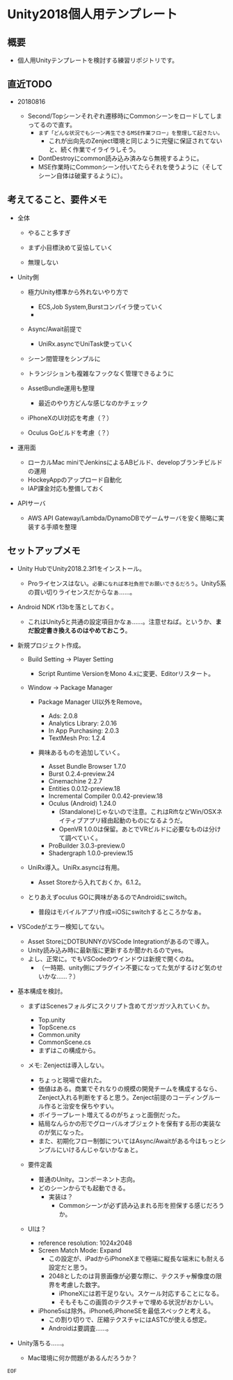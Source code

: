 # Unity2018個人用テンプレート

## 概要

- 個人用Unityテンプレートを検討する練習リポジトリです。


## 直近TODO

- 20180816

	- Second/Topシーンそれぞれ遷移時にCommonシーンをロードしてしまってるので直す。
		- `まず「どんな状況でもシーン再生できるMSE作業フロー」を整理して起きたい。`
			- これが出向先のZenject環境と同じように完璧に保証されてないと、続く作業でイライラしそう。
		- DontDestroyにcommon読み込み済みなら無視するように。
		- MSE作業時にCommonシーン付いてたらそれを使うように（そしてシーン自体は破棄するように）。

## 考えてること、要件メモ

- 全体

	- やること多すぎ

	- まず小目標決めて妥協していく

	- 無理しない


- Unity側

	- 極力Unity標準から外れないやり方で
		- ECS,Job System,Burstコンパイラ使っていく
		- 

	- Async/Await前提で
		- UniRx.asyncでUniTask使っていく

	- シーン間管理をシンプルに

	- トランジションも複雑なフックなく管理できるように

	- AssetBundle運用も整理
		- 最近のやり方どんな感じなのかチェック

	- iPhoneXのUI対応を考慮（？）

	- Oculus Goビルドを考慮（？）

- 運用面

	- ローカルMac miniでJenkinsによるABビルド、developブランチビルドの運用
	- HockeyAppのアップロード自動化
	- IAP課金対応も整備しておく

- APIサーバ
	- AWS API Gateway/Lambda/DynamoDBでゲームサーバを安く簡略に実装する手順を整理


## セットアップメモ

- Unity HubでUnity2018.2.3f1をインストール。
	- Proライセンスはない。`必要になれば本社負担でお願いできるだろう`。Unity5系の買い切りライセンスだからなぁ……。

- Android NDK r13bを落としておく。
	- これはUnity5と共通の設定項目かなぁ……。注意せねば。というか、**まだ設定書き換えるのはやめておこう**。

- 新規プロジェクト作成。
	- Build Setting → Player Setting
		- Script Runtime VersionをMono 4.xに変更、Editorリスタート。
	- Window → Package Manager
		- Package Manager UI以外をRemove。
			- Ads: 2.0.8
			- Analytics Library: 2.0.16
			- In App Purchasing: 2.0.3
			- TextMesh Pro: 1.2.4

		- 興味あるものを追加していく。
			- Asset Bundle Browser 1.7.0
			- Burst 0.2.4-preview.24
			- Cinemachine 2.2.7
			- Entities 0.0.12-preview.18
			- Incremental Compiler 0.0.42-preview.18
			- Oculus (Android) 1.24.0
				- (Standalone)じゃないので注意。これはRiftなどWin/OSXネイティブアプリ経由起動のものになるようだ。
				- OpenVR 1.0.0は保留。あとでVRビルドに必要なものは分けて調べていく。
			- ProBuilder 3.0.3-preview.0
			- Shadergraph 1.0.0-preview.15

	- UniRx導入。UniRx.asyncは有用。
		- Asset Storeから入れておくか。6.1.2。

	- とりあえずoculus GOに興味があるのでAndroidにswitch。
		- 普段はモバイルアプリ作成=iOSにswitchするところかなぁ。

- VSCodeがエラー検知してない。
	- Asset StoreにDOTBUNNYのVSCode Integrationがあるので導入。
	- Unity読み込み時に最新版に更新するか聞かれるのでyes。
	- よし、正常に。でもVSCodeのウインドウは新規で開くのね。
		- （一時期、unity側にプラグイン不要になってた気がするけど気のせいかな……？）

- 基本構成を検討。
	- まずはScenesフォルダにスクリプト含めてガツガツ入れていくか。
		- Top.unity
		- TopScene.cs
		- Common.unity
		- CommonScene.cs
		- まずはこの構成から。

	- メモ: Zenjectは導入しない。
		- ちょっと現場で疲れた。
		- 価値はある。商業でそれなりの規模の開発チームを構成するなら、Zenject入れる判断をすると思う。Zenject前提のコーディングルール作ると治安を保ちやすい。
		- ボイラープレート増えてるのがちょっと面倒だった。
		- 結局なんらかの形でグローバルオブジェクトを保有する形の実装なのが気になった。
		- また、初期化フロー制御についてはAsync/Awaitがある今はもっとシンプルにいけるんじゃないかなぁと。
	
	- 要件定義
		- 普通のUnity。コンポーネント志向。
		- どのシーンからでも起動できる。
			- 実装は？
				- Commonシーンが必ず読み込まれる形を担保する感じだろうか。

	- UIは？
		- reference resolution: 1024x2048
		- Screen Match Mode: Expand
			- この設定が、iPadからiPhoneXまで極端に縦長な端末にも耐える設定だと思う。
			- 2048としたのは背景画像が必要な際に、テクスチャ解像度の限界を考慮した数字。
				- iPhoneXには若干足りない。スケール対応することになる。
				- そもそもこの画質のテクスチャで埋める状況がおかしい。
		- iPhone5sは除外。iPhone6,iPhoneSEを最低スペックと考える。
			- この割り切りで、圧縮テクスチャにはASTCが使える想定。
			- Androidは要調査……。

- Unity落ちる……。
	- Mac環境に何か問題があるんだろうか？


`EOF`
